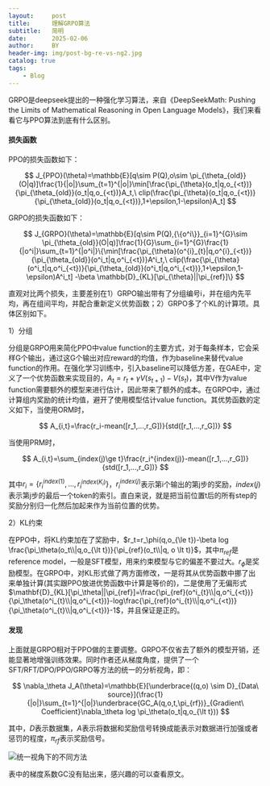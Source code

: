 ```yaml
---
layout:     post
title:      理解GRPO算法
subtitle:   简明
date:       2025-02-06
author:     BY
header-img: img/post-bg-re-vs-ng2.jpg
catalog: true
tags:
    - Blog
---
```

GRPO是deepseek提出的一种强化学习算法，来自《DeepSeekMath: Pushing the Limits of Mathematical Reasoning in Open Language Models》，我们来看看它与PPO算法到底有什么区别。
#### 损失函数
PPO的损失函数如下：

$$
J_{PPO}(\theta)=\mathbb{E}[q\sim P(Q),o\sim \pi_{\theta_{old}}(O|q)]\frac{1}{|o|}\sum_{t=1}^{|o|}\min[\frac{\pi_{\theta}(o_t|q,o_{<t})}{\pi_{\theta_{old}}(o_t|q,o_{<t})}A_t,\ clip(\frac{\pi_{\theta}(o_t|q,o_{<t})}{\pi_{\theta_{old}}(o_t|q,o_{<t})},1+\epsilon,1-\epsilon)A_t]
$$

GRPO的损失函数如下：

$$
J_{GRPO}(\theta)=\mathbb{E}[q\sim P(Q),{\{o^i\}}_{i=1}^{G}\sim \pi_{\theta_{old}}(O|q)]\frac{1}{G}\sum_{i=1}^{G}\frac{1}{|o^i|}\sum_{t=1}^{|o^i|}\{\min[\frac{\pi_{\theta}(o^{i}_{t}|q,o^{i}_{<t})}{\pi_{\theta_{old}}(o^i_t|q,o^i_{<t})}A^i_t,\ clip(\frac{\pi_{\theta}(o^i_t|q,o^i_{<t})}{\pi_{\theta_{old}}(o^i_t|q,o^i_{<t})},1+\epsilon,1-\epsilon)A^i_t] -\beta \mathbb{D}_{KL}[\pi_{\theta}||\pi_{ref}]\}
$$

直观对比两个损失，主要差别在1）GRPO输出带有了分组编号i，并在组内先平均，再在组间平均，并配合重新定义优势函数；2）GRPO多了个KL的计算项。具体区别如下。

1）分组

分组是GRPO用来简化PPO中value function的主要方式，对于每条样本，它会采样G个输出，通过这G个输出对应reward的均值，作为baseline来替代value function的作用。在强化学习训练中，引入baseline可以降低方差，在GAE中，定义了一个优势函数来实现目的，$A_t=r_t+\gamma V(s_{t+1})-V(s_t)$，其中V作为value function需要额外的模型来进行估计，因此带来了额外的成本。在GRPO中，通过计算组内奖励的统计均值，避开了使用模型估计value function。其优势函数的定义如下，当使用ORM时，

$$
A_{i,t}=\frac{r_i-mean([r_1,...,r_G])}{std([r_1,...,r_G])}
$$

当使用PRM时，

$$
A_{i,t}=\sum_{index(j)\ge t}\frac{r_i^{index(j)}-mean([r_1,...,r_G])}{std([r_1,...,r_G])}
$$

其中$r_i=\{r_i^{index(1)},...,r_i^{index(K_i)}\}$，$r_i^{index(j)}$表示第i个输出的第j步的奖励，$index(j)$表示第j步的最后一个token的索引。直白来说，就是把当前位置t后的所有step的奖励分别归一化然后加起来作为当前位置的优势。


2）KL约束

在PPO中，将KL约束加在了奖励中，$r_t=r_\phi(q,o_{\le t})-\beta log \frac{\pi_\theta(o_t\\|q,o_{\lt t})}{\pi_{ref}(o_t\\|q, o \lt t)}$，其中$\pi_{ref}$是reference model，一般是SFT模型，用来约束模型与它的偏差不要过大。$r_\phi$是奖励模型。在GRPO中，对KL形式做了两方面修改，一是将其从优势函数中挪了出来单独计算(其实跟PPO放进优势函数中计算是等价的)，二是使用了无偏形式$\mathbf{D}_{KL}[\pi_\theta||\pi_{ref}]=\frac{\pi_{ref}(o^i_{t}\\|q,o^i_{<t})}{\pi_\theta(o^i_{t}\\|q,o^i_{<t})}-log\frac{\pi_{ref}(o^i_{t}\\|q,o^i_{<t})}{\pi_\theta(o^i_{t}\\|q,o^i_{<t})}-1$，并且保证是正的。

#### 发现
上面就是GRPO相对于PPO做的主要调整。GRPO不仅省去了额外的模型开销，还能显著地增强训练效果。同时作者还从梯度角度，提供了一个SFT/RFT/DPO/PPO/GRPO等方法的统一的分析视角，即：

$$
    \nabla_\theta J_A(\theta)=\mathbb{E}[\underbrace{(q,o) \sim D}_{Data\ source}](\frac{1}{|o|}\sum_{t=1}^{|o|}\underbrace{GC_A(q,o,t,\pi_{rf})}_{Gradient\ Coefficient}\nabla_\theta log \pi_\theta(o_t|q,o_{\lt t}))
$$

其中，$D$表示数据集，$A$表示将数据和奖励信号转换成能表示对数据进行加强或者惩罚的程度，$\pi_{rf}$表示奖励信号。

![统一视角下的不同方法](https://github.com/ChrisMii/ChrisMii.github.io/tree/master/img/post_related/grpo_tabe10.jpg "Magic Gardens")

表中的梯度系数GC没有贴出来，感兴趣的可以查看原文。